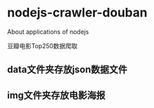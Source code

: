 # nodejs-crawler-douban
About applications of nodejs

豆瓣电影Top250数据爬取

## data文件夹存放json数据文件
## img文件夹存放电影海报

